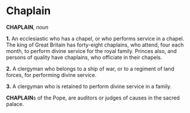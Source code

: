 # Chaplain

**CHAPLAIN**, _noun_

**1.** An ecclesiastic who has a chapel, or who performs service in a chapel. The king of Great Britain has forty-eight chaplains, who attend, four each month, to perform divine service for the royal family. Princes also, and persons of quality have chaplains, who officiate in their chapels.

**2.** A clergyman who belongs to a ship of war, or to a regiment of land forces, for performing divine service.

**3.** A clergyman who is retained to perform divine service in a family.

**CHAPLAIN**s of the Pope, are auditors or judges of causes in the sacred palace.